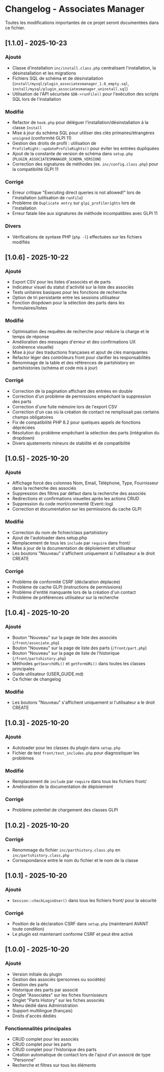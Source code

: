 # Changelog - Associates Manager

Toutes les modifications importantes de ce projet seront documentées dans ce fichier.
## [1.1.0] - 2025-10-23

### Ajouté
- Classe d'installation `inc/install.class.php` centralisant l'installation, la désinstallation et les migrations
- Fichiers SQL de schéma et de désinstallation (`install/mysql/plugin_associatesmanager_1.0_empty.sql`, `install/mysql/plugin_associatesmanager_uninstall.sql`)
- Utilisation de l'API sécurisée `$DB->runFile()` pour l'exécution des scripts SQL lors de l'installation

### Modifié
- Refactor de `hook.php` pour déléguer l'installation/désinstallation à la classe `Install`
- Mise à jour du schéma SQL pour utiliser des clés primaires/étrangères `unsigned` (conformité GLPI 11)
- Gestion des droits de profil : utilisation de `ProfileRight::updateProfileRights()` pour éviter les entrées dupliquées
- Ajout de la constante de version de schéma dans `setup.php` (`PLUGIN_ASSOCIATESMANAGER_SCHEMA_VERSION`)
- Correction des signatures de méthodes (ex. `inc/config.class.php`) pour la compatibilité GLPI 11

### Corrigé
- Erreur critique "Executing direct queries is not allowed!" lors de l'installation (utilisation de `runFile`)
- Problème de `Duplicate entry` sur `glpi_profilerights` lors de l'installation
- Erreur fatale liée aux signatures de méthode incompatibles avec GLPI 11

### Divers
- Vérifications de syntaxe PHP (`php -l`) effectuées sur les fichiers modifiés

## [1.0.6] - 2025-10-22

### Ajouté
- Export CSV pour les listes d'associés et de parts
- Indicateur visuel du statut d'activité sur la liste des associés
- Tests unitaires basiques pour les fonctions de recherche
- Option de tri persistante entre les sessions utilisateur
- Fonction dropdown pour la sélection des parts dans les formulaires/listes

### Modifié
- Optimisation des requêtes de recherche pour réduire la charge et le temps de réponse
- Amélioration des messages d'erreur et des confirmations UX (cohérence visuelle)
- Mise à jour des traductions françaises et ajout de clés manquantes
- Refactor léger des contrôleurs front pour clarifier les responsabilités
- Renommage de la table et des références de partshistory en partshistories (schéma et code mis à jour)

### Corrigé
- Correction de la pagination affichant des entrées en double
- Correction d'un problème de permissions empêchant la suppression des parts
- Correction d'une fuite mémoire lors de l'export CSV
- Correction d'un cas où la création de contact ne remplissait pas certains champs obligatoires
- Fix de compatibilité PHP 8.2 pour quelques appels de fonctions dépréciées
- Résolution du problème empêchant la sélection des parts (intégration du dropdown)
- Divers ajustements mineurs de stabilité et de compatibilité

## [1.0.5] - 2025-10-20

### Ajouté
- Affichage forcé des colonnes Nom, Email, Téléphone, Type, Fournisseur dans la recherche des associés
- Suppression des filtres par défaut dans la recherche des associés
- Redirections et confirmations visuelles après les actions CRUD
- Suppression du code mort/commenté (Event::log)
- Correction et documentation sur les permissions du cache GLPI

### Modifié
- Correction du nom de fichier/class partshistory
- Ajout de l'autoloader dans setup.php
- Remplacement de tous les `include` par `require` dans front/
- Mise à jour de la documentation de déploiement et utilisateur
- Les boutons "Nouveau" s'affichent uniquement si l'utilisateur a le droit CREATE

### Corrigé
- Problème de conformité CSRF (déclaration déplacée)
- Problème de cache GLPI (instructions de permissions)
- Problème d'entité manquante lors de la création d'un contact
- Problème de préférences utilisateur sur la recherche

## [1.0.4] - 2025-10-20

### Ajouté
- Bouton "Nouveau" sur la page de liste des associés (`/front/associate.php`)
- Bouton "Nouveau" sur la page de liste des parts (`/front/part.php`)
- Bouton "Nouveau" sur la page de liste de l'historique (`/front/partshistory.php`)
- Méthodes `getSearchURL()` et `getFormURL()` dans toutes les classes principales
- Guide utilisateur (USER_GUIDE.md)
- Ce fichier de changelog

### Modifié
- Les boutons "Nouveau" s'affichent uniquement si l'utilisateur a le droit CREATE

## [1.0.3] - 2025-10-20

### Ajouté
- Autoloader pour les classes du plugin dans `setup.php`
- Fichier de test `front/test_includes.php` pour diagnostiquer les problèmes

### Modifié
- Remplacement de `include` par `require` dans tous les fichiers front/
- Amélioration de la documentation de déploiement

### Corrigé
- Problème potentiel de chargement des classes GLPI

## [1.0.2] - 2025-10-20

### Corrigé
- Renommage du fichier `inc/parthistory.class.php` en `inc/partshistory.class.php`
- Correspondance entre le nom du fichier et le nom de la classe

## [1.0.1] - 2025-10-20

### Ajouté
- `Session::checkLoginUser()` dans tous les fichiers front/ pour la sécurité

### Corrigé
- Position de la déclaration CSRF dans `setup.php` (maintenant AVANT toute condition)
- Le plugin est maintenant conforme CSRF et peut être activé

## [1.0.0] - 2025-10-20

### Ajouté
- Version initiale du plugin
- Gestion des associés (personnes ou sociétés)
- Gestion des parts
- Historique des parts par associé
- Onglet "Associates" sur les fiches fournisseurs
- Onglet "Parts History" sur les fiches associés
- Menu dédié dans Administration
- Support multilingue (français)
- Droits d'accès dédiés

### Fonctionnalités principales
- CRUD complet pour les associés
- CRUD complet pour les parts
- CRUD complet pour l'historique des parts
- Création automatique de contact lors de l'ajout d'un associé de type "Personne"
- Recherche et filtres sur tous les éléments
